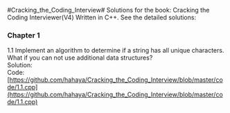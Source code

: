 #Cracking_the_Coding_Interview#
Solutions for the book: Cracking the Coding Interviewer(V4) Written in C++.
See the detailed solutions:
### Chapter 1 ###
1.1 Implement an algorithm to determine if a string has all unique characters. What if you can not use additional data structures?  
Solution:  	
Code:[https://github.com/hahaya/Cracking_the_Coding_Interview/blob/master/code/1.1.cpp](https://github.com/hahaya/Cracking_the_Coding_Interview/blob/master/code/1.1.cpp)  
 
